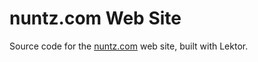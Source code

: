 # nuntz.com Web Site

Source code for the [nuntz.com](https://nuntz.com/) web site, built with Lektor.
